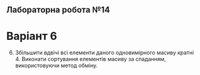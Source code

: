 ## Лабораторна робота №14
# Варіант 6

6. Збільшити вдвічі всі елементи даного одновимірного масиву кратні 4.
Виконати сортування елементів масиву за спаданням, використовуючи метод
обміну.
